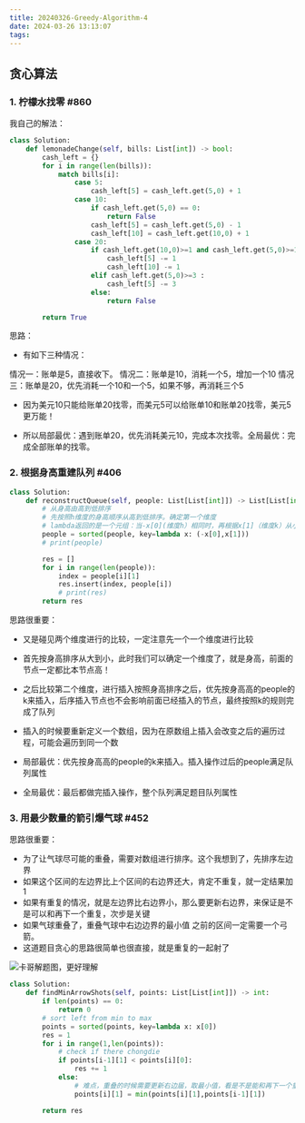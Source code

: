 ```yaml
---
title: 20240326-Greedy-Algorithm-4
date: 2024-03-26 13:13:07
tags:
---
```


## 贪心算法 

### 1. 柠檬水找零 #860
我自己的解法：
```python
class Solution:
    def lemonadeChange(self, bills: List[int]) -> bool:
        cash_left = {}
        for i in range(len(bills)):
            match bills[i]:
                case 5:
                    cash_left[5] = cash_left.get(5,0) + 1
                case 10:
                    if cash_left.get(5,0) == 0:
                        return False
                    cash_left[5] = cash_left.get(5,0) - 1
                    cash_left[10] = cash_left.get(10,0) + 1
                case 20:
                    if cash_left.get(10,0)>=1 and cash_left.get(5,0)>=1:
                        cash_left[5] -= 1
                        cash_left[10] -= 1
                    elif cash_left.get(5,0)>=3 :
                        cash_left[5] -= 3
                    else:
                        return False

        return True
```
思路：
- 有如下三种情况：

情况一：账单是5，直接收下。
情况二：账单是10，消耗一个5，增加一个10
情况三：账单是20，优先消耗一个10和一个5，如果不够，再消耗三个5

- 因为美元10只能给账单20找零，而美元5可以给账单10和账单20找零，美元5更万能！

- 所以局部最优：遇到账单20，优先消耗美元10，完成本次找零。全局最优：完成全部账单的找零。


### 2. 根据身高重建队列 #406

```python
class Solution:
    def reconstructQueue(self, people: List[List[int]]) -> List[List[int]]:
        # 从身高由高到低排序
        # 先按照h维度的身高顺序从高到低排序。确定第一个维度
        # lambda返回的是一个元组：当-x[0](维度h）相同时，再根据x[1]（维度k）从小到大排序
        people = sorted(people, key=lambda x: (-x[0],x[1]))
        # print(people)

        res = []
        for i in range(len(people)):
            index = people[i][1]
            res.insert(index, people[i])
            # print(res)
        return res
```

思路很重要：
- 又是碰见两个维度进行的比较，一定注意先一个一个维度进行比较
- 首先按身高排序从大到小，此时我们可以确定一个维度了，就是身高，前面的节点一定都比本节点高！
- 之后比较第二个维度，进行插入按照身高排序之后，优先按身高高的people的k来插入，后序插入节点也不会影响前面已经插入的节点，最终按照k的规则完成了队列
- 插入的时候要重新定义一个数组，因为在原数组上插入会改变之后的遍历过程，可能会遍历到同一个数

- 局部最优：优先按身高高的people的k来插入。插入操作过后的people满足队列属性

- 全局最优：最后都做完插入操作，整个队列满足题目队列属性




### 3. 用最少数量的箭引爆气球 #452

思路很重要：
- 为了让气球尽可能的重叠，需要对数组进行排序。这个我想到了，先排序左边界
- 如果这个区间的左边界比上个区间的右边界还大，肯定不重复，就一定结果加1
- 如果有重复的情况，就是左边界比右边界小，那么要更新右边界，来保证是不是可以和再下一个重复，次步是关键
- 如果气球重叠了，重叠气球中右边边界的最小值 之前的区间一定需要一个弓箭。
- 这道题目贪心的思路很简单也很直接，就是重复的一起射了

![卡哥解题图，更好理解](https://code-thinking-1253855093.file.myqcloud.com/pics/20201123101929791.png)

```python
class Solution:
    def findMinArrowShots(self, points: List[List[int]]) -> int:
        if len(points) == 0:
            return 0
        # sort left from min to max
        points = sorted(points, key=lambda x: x[0])
        res = 1
        for i in range(1,len(points)):
            # check if there chongdie
            if points[i-1][1] < points[i][0]:
                res += 1
            else:
                # 难点，重叠的时候需要更新右边届，取最小值，看是不是能和再下一个重叠
                points[i][1] = min(points[i][1],points[i-1][1])

        return res
```

